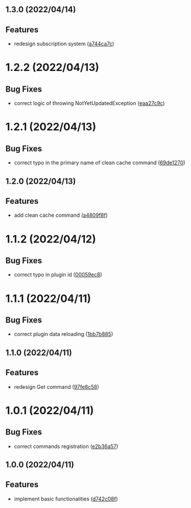 <a name="1.3.0"></a>
## 1.3.0 (2022/04/14)


## Features

* redesign subscription system ([a744ca7c](https://github.com/Samarium150/mirai-console-loafers-calendar/commits/a744ca7c))

<a name="1.2.2"></a>
# 1.2.2 (2022/04/13)


## Bug Fixes

* correct logic of throwing NotYetUpdatedException ([eaa27c9c](https://github.com/Samarium150/mirai-console-loafers-calendar/commits/eaa27c9c))

<a name="1.2.1"></a>
# 1.2.1 (2022/04/13)


## Bug Fixes

* correct typo in the primary name of clean cache command ([69de1270](https://github.com/Samarium150/mirai-console-loafers-calendar/commits/69de1270))

<a name="1.2.0"></a>
## 1.2.0 (2022/04/13)


## Features

* add clean cache command ([a4809f8f](https://github.com/Samarium150/mirai-console-loafers-calendar/commits/a4809f8f))

<a name="1.1.2"></a>
# 1.1.2 (2022/04/12)


## Bug Fixes

* correct typo in plugin id ([00059ec8](https://github.com/Samarium150/mirai-console-loafers-calendar/commits/00059ec8))

<a name="1.1.1"></a>
# 1.1.1 (2022/04/11)


## Bug Fixes

* correct plugin data reloading ([1bb7b885](https://github.com/Samarium150/mirai-console-loafers-calendar/commits/1bb7b885))

<a name="1.1.0"></a>
## 1.1.0 (2022/04/11)


## Features

* redesign Get command ([97fe8c58](https://github.com/Samarium150/mirai-console-loafers-calendar/commits/97fe8c58))

<a name="1.0.1"></a>
# 1.0.1 (2022/04/11)


## Bug Fixes

* correct commands registration ([e2b36a57](https://github.com/Samarium150/mirai-console-loafers-calendar/commits/e2b36a57))

<a name="1.0.0"></a>
## 1.0.0 (2022/04/11)


## Features

* implement basic functionalities ([d742c08f](https://github.com/Samarium150/mirai-console-loafers-calendar/commits/d742c08f))
